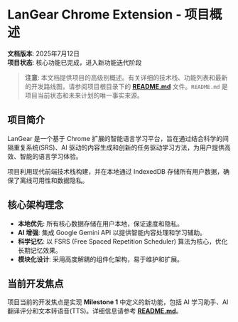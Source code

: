 # LanGear Chrome Extension - 项目概述

**文档版本**: 2025年7月12日  
**项目状态**: 核心功能已完成，进入新功能迭代阶段

> **注意**: 本文档提供项目的高级别概述。有关详细的技术栈、功能列表和最新的开发路线图，请参阅项目根目录下的 **[README.md](../../README.md)** 文件。`README.md` 是项目当前状态和未来计划的唯一事实来源。

## 项目简介

LanGear 是一个基于 Chrome 扩展的智能语言学习平台，旨在通过结合科学的间隔重复系统(SRS)、AI 驱动的内容生成和创新的任务驱动学习方法，为用户提供高效、智能的语言学习体验。

项目利用现代前端技术栈构建，并在本地通过 IndexedDB 存储所有用户数据，确保了离线可用性和数据隐私。

## 核心架构理念
- **本地优先**: 所有核心数据存储在用户本地，保证速度和隐私。
- **AI 增强**: 集成 Google Gemini API 以提供智能内容处理和学习辅助。
- **科学记忆**: 以 FSRS (Free Spaced Repetition Scheduler) 算法为核心，优化长期记忆效果。
- **模块化设计**: 采用高度解耦的组件化架构，易于维护和扩展。

## 当前开发焦点
项目当前的开发焦点是实现 **Milestone 1** 中定义的新功能，包括 AI 学习助手、AI 翻译评分和文本转语音(TTS)。详细信息请参考 **[README.md](../../README.md)**。